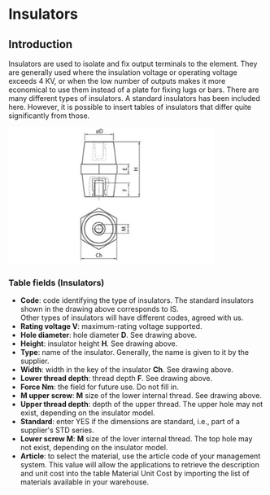 # Insulators

## Introduction
Insulators are used to isolate and fix output terminals to the element.
They are generally used where the insulation voltage or operating voltage exceeds 4 KV, or when the low number of outputs makes it more economical to use them instead of a plate for fixing lugs or bars. There are many different types of insulators. A standard insulators has been included here. However, it is possible to insert tables of insulators that differ quite significantly from those.


<img src="img/Isolatori.jpg" height="270px">

### Table fields (Insulators)

- **Code**: code identifying the type of insulators. The standard insulators shown in the drawing above corresponds to IS.  
Other types of insulators will have different codes, agreed with us.
- **Rating voltage V**: maximum-rating voltage supported.
- **Hole diameter**: hole diameter **D**. See drawing above.
- **Height**: insulator height **H**. See drawing above.
- **Type**: name of the insulator. Generally, the name is given to it by the supplier.
- **Width**: width in the key of the insulator **Ch**. See drawing above.
- **Lower thread depth**: thread depth **F**. See drawing above.
- **Force Nm**: the field for future use. Do not fill in.
- **M upper screw**: **M** size of the lower internal thread. See drawing above.
- **Upper thread depth**: depth of the upper thread. The upper hole may not exist, depending on the insulator model.
- **Standard**: enter YES if the dimensions are standard, i.e., part of a supplier's STD series.
- **Lower screw M**: **M** size of the lover internal thread. The top hole may not exist, depending on the insulator model.
- **Article**: to select the material, use the article code of your management system. This value will allow the applications to retrieve the description and unit cost into the table Material Unit Cost by importing the list of materials available in your warehouse.

